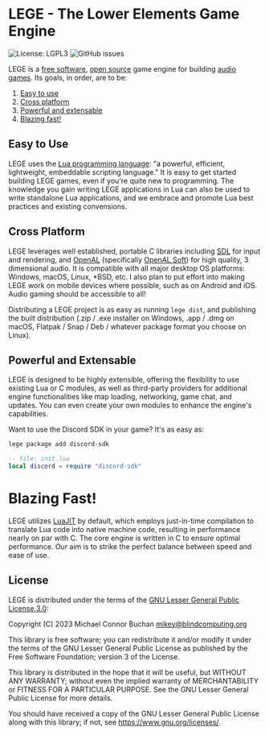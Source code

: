 # LEGE - The Lower Elements Game Engine

![License: LGPL3](https://img.shields.io/github/license/lower-elements/lege)
![GitHub issues](https://img.shields.io/github/issues/lower-elements/lege)

LEGE is a [free software][fs], [open source][os] game engine for building [audio games][ag]. Its goals, in order, are to
be:

1. [Easy to use](#easy-to-use)
2. [Cross platform](#cross-platform)
3. [Powerful and extensable](#powerful-and-extensable)
4. [Blazing fast!](#blazing-fast)

[fs]: <https://en.wikipedia.org/wiki/Free_software>
[os]: <https://en.wikipedia.org/wiki/Open_source>
[ag]: https://en.wikipedia.org/wiki/Audio_game<https://en.wikipedia.org/wiki/Audio_game>

## Easy to Use

LEGE uses the [Lua programming language][lua]: "a powerful, efficient, lightweight, embeddable scripting language." It
is easy to get started building LEGE games, even if you're quite new to programming. The knowledge you gain writing LEGE
applications in Lua can also be used to write standalone Lua applications, and we embrace and promote Lua best practices
and existing convensions.

[lua]: <https://lua.org>

## Cross Platform

LEGE leverages well established, portable C libraries including [SDL][sdl] for input and rendering, and [OpenAL][openal]
(specifically [OpenAL Soft][openal-soft]) for high quality, 3 dimensional audio. It is compatible with all major desktop
OS platforms: Windows, macOS, Linux, \*BSD, etc. I also plan to put effort into making LEGE work on mobile devices where
possible, such as on Android and iOS. Audio gaming should be accessible to all!

Distributing a LEGE project is as easy as running `lege dist`, and publishing the built distribution (.zip / .exe
installer on Windows, .app / .dmg on macOS, Flatpak / Snap / Deb / whatever package format you choose on Linux).

[sdl]: <https://libsdl.org>
[openal]: <https://openal.org>
[openal-soft]: <https://openal-soft.org>

## Powerful and Extensable

LEGE is designed to be highly extensible, offering the flexibility to use existing Lua or C modules, as well as
third-party providers for additional engine functionalities like map loading, networking, game chat, and updates. You
can even create your own modules to enhance the engine's capabilities. 

Want to use the Discord SDK in your game? It's as easy as:

```sh
lege package add discord-sdk
```

```lua
-- file: init.lua
local discord = require "discord-sdk"
```

# Blazing Fast!

LEGE utilizes [LuaJIT][luajit] by default, which employs just-in-time compilation to translate Lua code into native
machine code, resulting in performance nearly on par with C. The core engine is written in C to ensure optimal
performance. Our aim is to strike the perfect balance between speed and ease of use.

[luajit]: <https://luajit.org>

## License

LEGE is distributed under the terms of the [GNU Lesser General Public License 3.0][lgpl3]:

Copyright (C) 2023  Michael Connor Buchan <mikey@blindcomputing.org>

This library is free software; you can redistribute it and/or modify it under the terms of the GNU Lesser General Public
License as published by the Free Software Foundation; version 3 of the License.

This library is distributed in the hope that it will be useful, but WITHOUT ANY WARRANTY; without even the implied
warranty of MERCHANTABILITY or FITNESS FOR A PARTICULAR PURPOSE.  See the GNU Lesser General Public License for more
details.

You should have received a copy of the GNU Lesser General Public License along with this library; if not, see
<https://www.gnu.org/licenses/>.

[lgpl3]: <https://www.gnu.org/licenses/lgpl-3.0.en.html>
